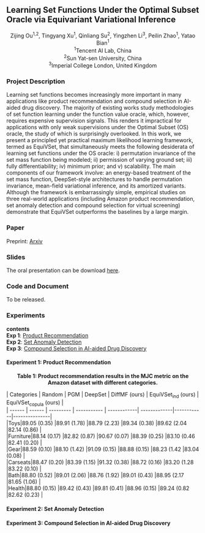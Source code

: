## Learning Set Functions Under the Optimal Subset Oracle via Equivariant Variational Inference

<center>
Zijing Ou<sup>1,2</sup>, Tingyang Xu<sup>1</sup>, Qinliang Su<sup>2</sup>, Yingzhen Li<sup>3</sup>, Peilin Zhao<sup>1</sup>, Yatao Bian<sup>1</sup> <br>
<sup>1</sup>Tencent AI Lab, China <br>
<sup>2</sup>Sun Yat-sen University, China <br>
<sup>3</sup>Imperial College London, United Kingdom <br>
</center>

### Project Description

Learning set functions becomes increasingly more important in many applications like product recommendation and compound selection in AI-aided drug discovery. The majority of existing works study methodologies of set function learning under the function value oracle, which, however, requires expensive supervision signals. This renders it impractical for applications with only weak supervisions under the Optimal Subset (OS) oracle, the study of which is surprisingly overlooked. In this work, we present a principled yet practical maximum likelihood learning framework, termed as EquiVSet, that simultaneously meets the following desiderata of learning set functions under the OS oracle: i) permutation invariance of the set mass function being modeled; ii) permission of varying ground set; iii) fully differentiability; iv) minimum prior; and v) scalability. The main components of our framework involve: an energy-based treatment of the set mass function, DeepSet-style architectures to handle permutation invariance, mean-field variational inference, and its amortized variants. Although the framework is embarrassingly simple, empirical studies on three real-world applications (including Amazon product recommendation, set anomaly detection and compound selection for virtual screening) demonstrate that EquiVSet outperforms the baselines by a large margin.

### Paper

Preprint: [Arxiv](https://arxiv.org/abs/2203.01693)

### Slides

The oral presentation can be download [here](files/equivset_slides.pdf).

### Code and Document

To be released.

### Experiments

**contents** <br>
**Exp 1**: [Product Recommendation](#exp1) <br>
**Exp 2**: [Set Anomaly Detection](#exp2) <br>
**Exp 3**: [Compound Selection in AI-aided Drug Discovery](#exp3)

#### Experiment 1: <span id="exp1">Product Recommendation</span>

<center><b>Table 1: Product recommendation results in the MJC metric on the Amazon dataset with different categories.</b></center>

| Categories | Random | PGM | DeepSet | DiffMF (ours) | EquiVSet<sub>ind</sub> (ours) | EquiVSet<sub>copula</sub> (ours) |  
| ------ | ------     | --------- |    ----------- | ------------| -------------|------------|---------------|  
|Toys|89.05 (0.35) |89.91 (1.78) |88.79 (2.23) |89.34 (0.38) |89.62 (2.04 |82.14 (0.86) |  
|Furniture|88.14 (0.17) |82.82 (0.87) |90.67 (0.07) |88.39 (0.25) |83.10 (0.46 |82.41 (0.20) |  
|Gear|88.59 (0.10) |88.10 (1.42) |91.09 (0.15) |88.88 (0.15) |88.23 (1.42 |83.04 (0.08) |  
|Carseats|88.47 (0.20) |83.39 (1.15) |91.32 (0.38) |88.72 (0.16) |83.20 (1.28 |83.22 (0.10) |  
|Bath|88.80 (0.52) |89.01 (2.06) |88.76 (1.92) |89.01 (0.43) |88.95 (2.17 |81.65 (1.06) |  
|Health|88.80 (0.15) |89.42 (0.43) |89.81 (0.41) |88.96 (0.15) |89.24 (0.82 |82.62 (0.23) |  

#### Experiment 2: <span id="exp2">Set Anomaly Detection</span>

#### Experiment 3: <span id="exp3">Compound Selection in AI-aided Drug Discovery</span>

<!-- To cite:   -->
